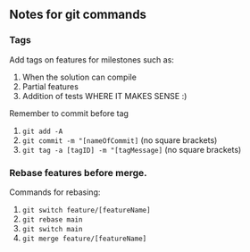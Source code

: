 ## Notes for git commands

### Tags
Add tags on features for milestones such as:
1. When the solution can compile
2. Partial features
3. Addition of tests
WHERE IT MAKES SENSE :)

Remember to commit before tag
1. `git add -A`
2. `git commit -m "[nameOfCommit]` (no square brackets)
3. `git tag -a [tagID] -m "[tagMessage]` (no square brackets)


### Rebase features before merge.
Commands for rebasing:
1. `git switch feature/[featureName]`
2. `git rebase main`
3. `git switch main`
4. `git merge feature/[featureName]`


